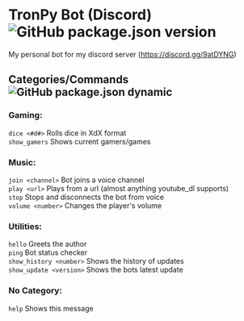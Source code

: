 # TronPy Bot (Discord)  ![GitHub package.json version](https://img.shields.io/github/package-json/version/Webtron18/tronpy-bot?style=for-the-badge)
My personal bot for my discord server (https://discord.gg/9atDYNG)


## Categories/Commands ![GitHub package.json dynamic](https://img.shields.io/github/package-json/commands/Webtron18/tronpy-bot?style=plastic)
### Gaming:
  `dice <#d#>`   Rolls dice in XdX format  
  `show_gamers`  Shows current gamers/games
### Music:
  `join <channel>`         Bot joins a voice channel  
  `play <url>`         Plays from a url (almost anything youtube_dl supports)  
  `stop`         Stops and disconnects the bot from voice  
  `volume <number>`       Changes the player's volume  
### Utilities:
  `hello`        Greets the author  
  `ping`         Bot status checker  
  `show_history <number>` Shows the history of updates  
  `show_update <version>`  Shows the bots latest update  
### No Category:
  `help`         Shows this message

